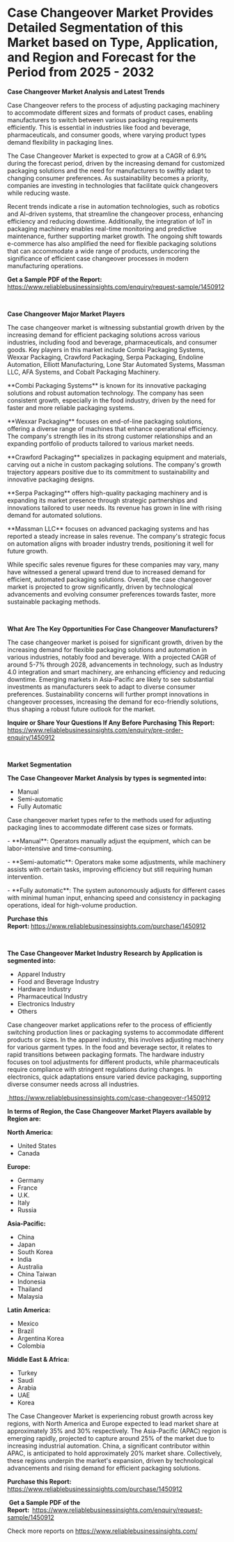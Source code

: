 <p><h1>Case Changeover Market Provides Detailed Segmentation of this Market based on Type, Application, and Region and Forecast for the Period from 2025 - 2032</h1></p><p><strong>Case Changeover Market Analysis and Latest Trends</strong></p>
<p><p>Case Changeover refers to the process of adjusting packaging machinery to accommodate different sizes and formats of product cases, enabling manufacturers to switch between various packaging requirements efficiently. This is essential in industries like food and beverage, pharmaceuticals, and consumer goods, where varying product types demand flexibility in packaging lines.</p><p>The Case Changeover Market is expected to grow at a CAGR of 6.9% during the forecast period, driven by the increasing demand for customized packaging solutions and the need for manufacturers to swiftly adapt to changing consumer preferences. As sustainability becomes a priority, companies are investing in technologies that facilitate quick changeovers while reducing waste.</p><p>Recent trends indicate a rise in automation technologies, such as robotics and AI-driven systems, that streamline the changeover process, enhancing efficiency and reducing downtime. Additionally, the integration of IoT in packaging machinery enables real-time monitoring and predictive maintenance, further supporting market growth. The ongoing shift towards e-commerce has also amplified the need for flexible packaging solutions that can accommodate a wide range of products, underscoring the significance of efficient case changeover processes in modern manufacturing operations.</p></p>
<p><strong>Get a Sample PDF of the Report:&nbsp;</strong> <a href="https://www.reliablebusinessinsights.com/enquiry/request-sample/1450912?utm_campaign=2940&utm_medium=2&utm_source=Github&utm_content=ia&utm_term=11042025&utm_id=case-changeover">https://www.reliablebusinessinsights.com/enquiry/request-sample/1450912</a></p>
<p>&nbsp;</p>
<p><strong>Case Changeover Major Market Players</strong></p>
<p><p>The case changeover market is witnessing substantial growth driven by the increasing demand for efficient packaging solutions across various industries, including food and beverage, pharmaceuticals, and consumer goods. Key players in this market include Combi Packaging Systems, Wexxar Packaging, Crawford Packaging, Serpa Packaging, Endoline Automation, Elliott Manufacturing, Lone Star Automated Systems, Massman LLC, AFA Systems, and Cobalt Packaging Machinery.</p><p>**Combi Packaging Systems** is known for its innovative packaging solutions and robust automation technology. The company has seen consistent growth, especially in the food industry, driven by the need for faster and more reliable packaging systems. </p><p>**Wexxar Packaging** focuses on end-of-line packaging solutions, offering a diverse range of machines that enhance operational efficiency. The company's strength lies in its strong customer relationships and an expanding portfolio of products tailored to various market needs.</p><p>**Crawford Packaging** specializes in packaging equipment and materials, carving out a niche in custom packaging solutions. The company's growth trajectory appears positive due to its commitment to sustainability and innovative packaging designs.</p><p>**Serpa Packaging** offers high-quality packaging machinery and is expanding its market presence through strategic partnerships and innovations tailored to user needs. Its revenue has grown in line with rising demand for automated solutions.</p><p>**Massman LLC** focuses on advanced packaging systems and has reported a steady increase in sales revenue. The company's strategic focus on automation aligns with broader industry trends, positioning it well for future growth.</p><p>While specific sales revenue figures for these companies may vary, many have witnessed a general upward trend due to increased demand for efficient, automated packaging solutions. Overall, the case changeover market is projected to grow significantly, driven by technological advancements and evolving consumer preferences towards faster, more sustainable packaging methods.</p></p>
<p>&nbsp;</p>
<p><strong>What Are The Key Opportunities For Case Changeover Manufacturers?</strong></p>
<p><p>The case changeover market is poised for significant growth, driven by the increasing demand for flexible packaging solutions and automation in various industries, notably food and beverage. With a projected CAGR of around 5-7% through 2028, advancements in technology, such as Industry 4.0 integration and smart machinery, are enhancing efficiency and reducing downtime. Emerging markets in Asia-Pacific are likely to see substantial investments as manufacturers seek to adapt to diverse consumer preferences. Sustainability concerns will further prompt innovations in changeover processes, increasing the demand for eco-friendly solutions, thus shaping a robust future outlook for the market.</p></p>
<p><strong>Inquire or Share Your Questions If Any Before Purchasing This Report:</strong> <a href="https://www.reliablebusinessinsights.com/enquiry/pre-order-enquiry/1450912?utm_campaign=2940&utm_medium=2&utm_source=Github&utm_content=ia&utm_term=11042025&utm_id=case-changeover">https://www.reliablebusinessinsights.com/enquiry/pre-order-enquiry/1450912</a></p>
<p>&nbsp;</p>
<p><strong>Market Segmentation</strong></p>
<p><strong>The Case Changeover Market Analysis by types is segmented into:</strong></p>
<p><ul><li>Manual</li><li>Semi-automatic</li><li>Fully Automatic</li></ul></p>
<p><p>Case changeover market types refer to the methods used for adjusting packaging lines to accommodate different case sizes or formats. </p><p>- **Manual**: Operators manually adjust the equipment, which can be labor-intensive and time-consuming. </p><p>- **Semi-automatic**: Operators make some adjustments, while machinery assists with certain tasks, improving efficiency but still requiring human intervention. </p><p>- **Fully automatic**: The system autonomously adjusts for different cases with minimal human input, enhancing speed and consistency in packaging operations, ideal for high-volume production.</p></p>
<p><strong>Purchase this Report:&nbsp;</strong><a href="https://www.reliablebusinessinsights.com/purchase/1450912?utm_campaign=2940&utm_medium=2&utm_source=Github&utm_content=ia&utm_term=11042025&utm_id=case-changeover">https://www.reliablebusinessinsights.com/purchase/1450912</a></p>
<p>&nbsp;</p>
<p><strong>The Case Changeover Market Industry Research by Application is segmented into:</strong></p>
<p><ul><li>Apparel Industry</li><li>Food and Beverage Industry</li><li>Hardware Industry</li><li>Pharmaceutical Industry</li><li>Electronics Industry</li><li>Others</li></ul></p>
<p><p>Case changeover market applications refer to the process of efficiently switching production lines or packaging systems to accommodate different products or sizes. In the apparel industry, this involves adjusting machinery for various garment types. In the food and beverage sector, it relates to rapid transitions between packaging formats. The hardware industry focuses on tool adjustments for different products, while pharmaceuticals require compliance with stringent regulations during changes. In electronics, quick adaptations ensure varied device packaging, supporting diverse consumer needs across all industries.</p></p>
<p><a href="https://www.reliablebusinessinsights.com/case-changeover-r1450912?utm_campaign=2940&utm_medium=2&utm_source=Github&utm_content=ia&utm_term=11042025&utm_id=case-changeover">&nbsp;https://www.reliablebusinessinsights.com/case-changeover-r1450912</a></p>
<p><strong>In terms of Region, the Case Changeover Market Players available by Region are:</strong></p>
<p>
    <p> <strong> North America: </strong>
        <ul>
            <li>United States</li>
            <li>Canada</li>
        </ul>
        </p> 
    <p> <strong> Europe: </strong>
        <ul>
            <li>Germany</li>
            <li>France</li>
            <li>U.K.</li>
            <li>Italy</li>
            <li>Russia</li>
        </ul>
        </p> 
    <p> <strong> Asia-Pacific: </strong>
        <ul>
            <li>China</li>
            <li>Japan</li>
            <li>South Korea</li>
            <li>India</li>
            <li>Australia</li>
            <li>China Taiwan</li>
            <li>Indonesia</li>
            <li>Thailand</li>
            <li>Malaysia</li>
        </ul>
        </p> 
    <p> <strong> Latin America: </strong>
        <ul>
            <li>Mexico</li>
            <li>Brazil</li>
            <li>Argentina Korea</li>
            <li>Colombia</li>
        </ul>
        </p> 
    <p> <strong> Middle East & Africa: </strong>
        <ul>
            <li>Turkey</li>
            <li>Saudi</li>
            <li>Arabia</li>
            <li>UAE</li>
            <li>Korea</li>
        </ul>
    </p>
    </p>
<p><p>The Case Changeover Market is experiencing robust growth across key regions, with North America and Europe expected to lead market share at approximately 35% and 30% respectively. The Asia-Pacific (APAC) region is emerging rapidly, projected to capture around 25% of the market due to increasing industrial automation. China, a significant contributor within APAC, is anticipated to hold approximately 20% market share. Collectively, these regions underpin the market's expansion, driven by technological advancements and rising demand for efficient packaging solutions.</p></p>
<p><strong>Purchase this Report: </strong><a href="https://www.reliablebusinessinsights.com/purchase/1450912?utm_campaign=2940&utm_medium=2&utm_source=Github&utm_content=ia&utm_term=11042025&utm_id=case-changeover">https://www.reliablebusinessinsights.com/purchase/1450912</a></p>
<p>&nbsp;<strong>Get a Sample PDF of the Report:&nbsp;&nbsp;</strong><a href="https://www.reliablebusinessinsights.com/enquiry/request-sample/1450912?utm_campaign=2940&utm_medium=2&utm_source=Github&utm_content=ia&utm_term=11042025&utm_id=case-changeover">https://www.reliablebusinessinsights.com/enquiry/request-sample/1450912</a></p>
<p><strong></strong></p>
<p>Check more reports on <a href="https://www.reliablebusinessinsights.com/?utm_campaign=2940&utm_medium=2&utm_source=Github&utm_content=ia&utm_term=11042025&utm_id=case-changeover">https://www.reliablebusinessinsights.com/</a></p>